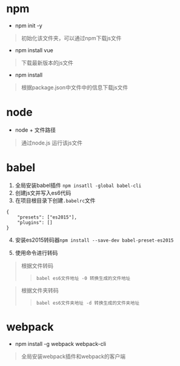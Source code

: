# npm 
+ npm init -y 
> 初始化该文件夹，可以通过npm下载js文件
+ npm install vue
> 下载最新版本的js文件
+ npm install 
> 根据package.json中文件中的信息下载js文件

# node
+ node + 文件路径
> 通过node.js 运行该js文件


# babel
1. 全局安装babel插件
```npm insatll -global babel-cli```
2. 创建js文并写入es6代码
3. 在项目根目录下创建```.babelrc```文件
```
{
    "presets": ["es2015"],
    "plugins": []
}
```
4. 安装es2015转码器```npm install --save-dev babel-preset-es2015```

5. 使用命令进行转码
> 根据文件转码
>> ```babel es6文件地址 -0 转换生成的文件地址```

> 根据文件夹转码
>> ```babel es6文件夹地址 -d 转换生成的文件夹地址```

# webpack
+ npm install -g webpack webpack-cli
> 全局安装webpack插件和webpack的客户端